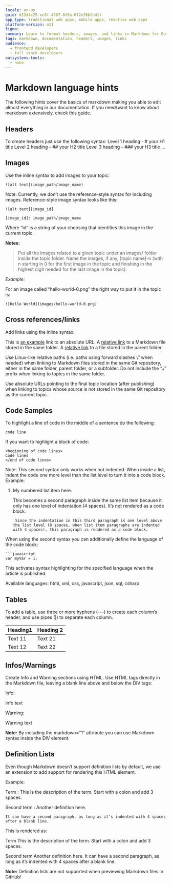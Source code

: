 ```yaml
---
locale: en-us
guid: d1334c25-ec8f-4567-8f8a-6f2e26b2d41f
app_type: traditional web apps, mobile apps, reactive web apps
platform-version: o11
figma:
summary: Learn to format headers, images, and links in Markdown for OutSystems 11 (O11), aiding documentation editing with clear examples and guidelines.
tags: markdown, documentation, headers, images, links
audience:
  - frontend developers
  - full stack developers
outsystems-tools:
  - none
---
```

# Markdown language hints

The following hints cover the basics of markdown making you able to edit almost everything in our documentation. If you need/want to know about markdown extensively, check this guide.

## Headers

To create headers just use the following syntax:
Level 1 heading - # your H1 title
Level 2 heading - ## your H2 title
Level 3 heading - ### your H3 title
…

## Images

Use the inline syntax to add images to your topic:

`![alt text](image_path/image_name)`

Note: Currently, we don’t use the reference-style syntax for including images. Reference-style image syntax looks like this:

`![alt text][image_id]`

`[image_id]: image_path/image_name`

Where “id” is a string of your choosing that identifies this image in the current topic.

**Notes:**
> Put all the images related to a given topic under an images/ folder inside the topic folder.
> Name the images, if any, [topic name]-n (with n starting in 0 for the first image in the topic and finishing in the highest digit needed for the last image in the topic).

_Example:_

For an image called “hello-world-0.png” the right way to put it in the topic is:

`![Hello World](images/hello-world-0.png)`

## Cross references/links

Add links using the inline syntax:

This is [an example](http://success.outsystems.com/Documentation/11/Developing_an_Application) link to an absolute URL.
A [relative link](sibling.md) to a Markdown file stored in the same folder.
A [relative link](../parent-topic.md) to a file stored in the parent folder.

Use Linux-like relative paths (i.e. paths using forward slashes ‘/’ when needed) when linking to Markdown files stored in the same Git repository, either in the same folder, parent folder, or a subfolder. Do not include the “./” prefix when linking to topics in the same folder.

Use absolute URLs pointing to the final topic location (after publishing) when linking to topics whose source is not stored in the same Git repository as the current topic.

## Code Samples

To highlight a line of code in the middle of a sentence do the following:

`code line`

If you want to highlight a block of code:

```
<beginning of code lines>
Code lines
</end of code lines>
```

Note: This second syntax only works when not indented. When inside a list, indent the code one more level than the list level to turn it into a code block.
Example:

1. My numbered list item here.

    This becomes a second paragraph inside the same list item because it only has one level of indentation (4 spaces). It’s not rendered as a code block.

        Since the indentation in this third paragraph is one level above the list level (8 spaces, when list item paragraphs are indented with 4 spaces), this paragraph is rendered as a code block.

When using the second syntax you can additionally define the language of the code block:

```
```javascript
var myVar = 1;
```

This activates syntax highlighting for the specified language when the article is published.

Available languages: html, xml, css, javascript, json, sql, csharp

## Tables

To add a table, use three or more hyphens (---) to create each column’s header, and use pipes (|) to separate each column.

| Heading1 | Heading 2 |
|----------|-----------|
| Text 11 | Text 21 |
| Text 12 | Text 22 |

## Infos/Warnings

Create Info and Warning sections using HTML. Use HTML tags directly in the Markdown file, leaving a blank line above and below the DIV tags:

Info:

<div class="info" markdown="1">

Info text

</div>

Warning:

<div class="warning" markdown="1">

Warning text

</div>

**Note:** By including the markdown="1" attribute you can use Markdown syntax inside the DIV element.

## Definition Lists

Even though Markdown doesn’t support definition lists by default, we use an extension to add support for rendering this HTML element.

Example:

Term
:   This is the description of the term. Start with a colon and add 3 spaces.

Second term
:   Another definition here.

    It can have a second paragraph, as long as it’s indented with 4 spaces after a blank line.

This is rendered as:

Term
    This is the description of the term. Start with a colon and add 3 spaces.

Second term
    Another definition here.
    It can have a second paragraph, as long as it’s indented with 4 spaces after a blank line.

**Note:** Definition lists are not supported when previewing Markdown files in GitHub!
